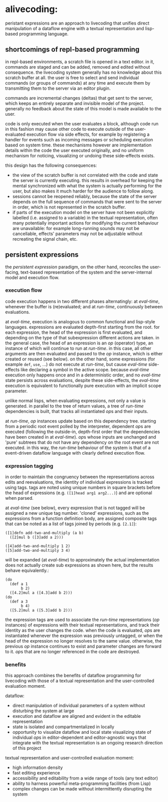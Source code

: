 # alivecoding: <mmm-embed wrap="raw" facet="description"></mmm-embed>
peristant expressions are an approach to livecoding that unifies direct
manipulation of a dataflow engine with a textual representation and
lisp-based programming language.

<mmm-embed wrap="raw" path="demo"></mmm-embed>

## shortcomings of repl-based programming
in repl-based environments, a scratch file is opened in a text editor. in it,
commands are staged and can be added, removed and edited without consequence.
the livecoding system generally has no knowledge about this scratch buffer at
all. the user is free to select and send individual commands (or groups of
commands) at any time and execute them by transmitting them to the server via
an editor plugin.

commands are incremental changes (deltas) that get sent to the server, which
keeps an entirely separate and invisible model of the project. generally no
feedback about the state of this model is made available to the user.

code is only executed when the user evaluates a block, although code run in
this fashion may cause other code to execute outside of the user-evaluated
execution flow via side effects, for example by registering a handler for
events such as incoming messages or scheduling execution based on system time.
these mechanisms however are implementation details within the code the user
executed originally, and no uniform mechanism for noticing, visualizing or
undoing these side-effects exists.

this design has the following consequences:

- the view of the scratch buffer is not correlated with the code and state the
  server is currently executing. this results in overhead for keeping the
  mental synchronized with what the system is actually performing for the user,
  but also makes it much harder for the audience to follow along.
- sessions cannot be reopened reliably, because the state of the server depends
  on the full sequence of commands that were sent to the server in order, which
  is not represented in the scratch buffer.
- if parts of the execution model on the server have not been explicitly
  labelled (i.e. assigned to a variable) in the textual representation, often
  many potentially important actions for modifying the current behaviour are
  unavailable: for example long-running sounds may not be cancellable, effects'
  parameters may not be adjustable without recreating the signal chain, etc.

## persistent expressions
the *persistent expression* paradigm, on the other hand, reconciles the user-
facing, text-based representation of the system and the server-internal model 
and execution flow.

### execution flow
code execution happens in two different phases alternatingly: at *eval-time*,
whenever the buffer is (re)evaluated; and at *run-time*, continuously between
evaluations.

at *eval-time*, execution is analogous to common functional and lisp-style
languages. expressions are evaluated depth-first starting from the root.
for each expression, the head of the expression is first evaluated, and
depending on the type of that subexpression different actions are taken. in the
general case, the head of an expression is an *op* (operator) type, an instance
of which will continue to run at *run-time*. in this case, all other arguments
are then evaluated and passed to the *op* instance, which is either created or
reused (see below).
on the other hand, some expressions (for example `def`, `use`, ...) do not
execute at *run-time*, but cause *eval-time* side-effects like declaring a
symbol in the active scope. because *eval-time* execution only happens once and
in a deterministic order, and no *eval-time* state persists across evaluations,
despite these side-effects, the *eval-time* execution is equivalent to 
functionally pure execution with an implicit scope parameter.

unlike normal lisps, when evaluating expressions, not only a value is
generated. in parallel to the tree of return values, a tree of *run-time*
dependencies is built, that tracks all instantiated *op*s and their inputs.

at *run-time*, *op* instances update based on this dependency tree. starting
from a periodic root event polled by the interpreter, dependent *op*s are
executed (following the outside-in, depth-first order that the dependencies have
been created in at *eval-time*). *op*s whose inputs are unchanged and 'pure'
subtrees that do not have any dependency on the root event are not executed.
in this way, the *run-time* behaviour of the system is that of a event-driven
dataflow language with clearly defined execution flow.

### expression tagging
in order to maintain the congruency between the representations across edits
and reevaluations, the identity of individual expressions is tracked using
tags. tags are noted using unique numbers in square brackets before the head of
expressions (e.g. `([1]head arg1 arg2...)`) and are optional when parsed.

at *eval-time* (see below), every expression that is not tagged will be
assigned a new unique tag number. 'cloned' expressions, such as the expressions
from a function definition body, are assigned composite tags that can be noted
as a list of tags joined by periods (e.g. `[2.1]`):

```
([1]defn add-two-and-multiply (a b)
  ([2]mul b ([3]add a 2)))

([4]add-two-and-multiply 1 2)
([5]add-two-and-multiply 3 4)
```

will be expanded (at *eval-time*) to approximately<span class="sidenote">
the actual implementation does not actually create sub expressions as shown
here, but the results behave equivalently.</span>:

```
(do
  (def a 1
       b 2)
  ([4.2]mul a ([4.3]add b 2)))
(do
  (def a 3
       b 4)
  ([5.2]mul a ([5.3]add b 2)))
```

the expression tags are used to associate the *run-time* representations (*op*
instances) of expressions with their textual representations, and track their
identity as the user changes the code. when the code is evaluated, *op*s are
instantiated whenever the expression was previously untagged, or when the head
of the expression no longer resolves to the same value. otherwise, the previous
*op* instance continues to exist and parameter changes are forward to it. *op*s
that are no longer referenced in the code are destroyed.

### benefits
this approach combines the benefits of dataflow programming for livecoding with
those of a textual representation and the user-controlled evaluation moment.

dataflow:

- direct manipulation of individual parameters of a system without disturbing
  the system at large
- execution and dataflow are aligned and evident in the editable representation
- state is isolated and compartmentalized in locally 
- opportunity to visualize dataflow and local state<span class="sidenote">
  visualizing state of individual *op*s in editor-dependent and editor-agnostic
  ways that integrate with the textual representation is an ongoing research
  direction of this project</span>

textual representation and user-controlled evaluation moment:

- high information density
- fast editing experience
- accessibility and editability from a wide range of tools (any text editor)
- ability to harness powerful meta-programming facilities (from Lisp)
- complex changes can be made without intermittently disrupting the system
